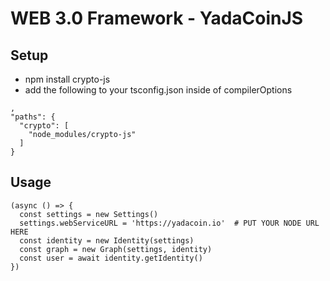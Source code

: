 # WEB 3.0 Framework - YadaCoinJS

## Setup
 - npm install crypto-js
 - add the following to your tsconfig.json inside of compilerOptions
```
,
"paths": {
  "crypto": [
    "node_modules/crypto-js"
  ]
}
```

## Usage
```
(async () => {
  const settings = new Settings()
  settings.webServiceURL = 'https://yadacoin.io'  # PUT YOUR NODE URL HERE
  const identity = new Identity(settings)
  const graph = new Graph(settings, identity)
  const user = await identity.getIdentity()
})
```